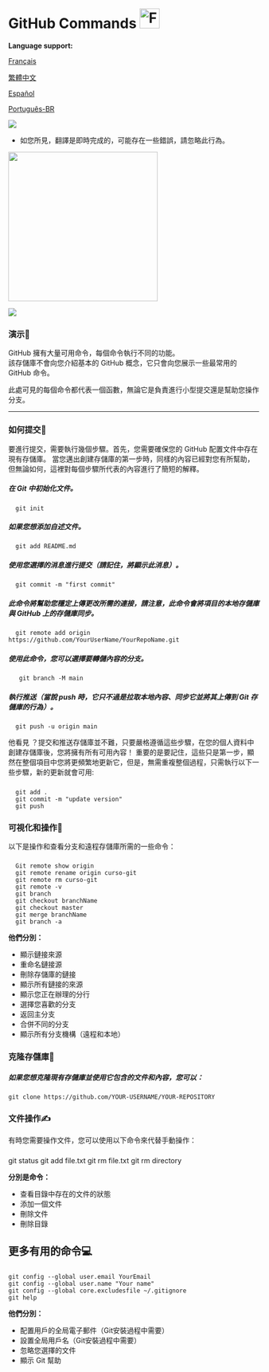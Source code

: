 # GitHub Commands <img src="https://user-images.githubusercontent.com/74038190/216122041-518ac897-8d92-4c6b-9b3f-ca01dcaf38ee.png" alt="Fire" width="40" />

**Language support:**

<p>
    <a href="/GitDocs/readme_fr.md">Français </a>
<p/> 
<p>
    <a href="/GitDocs/readme_ch.md">繁體中文</a>
<p/> 
<p>
    <a href="/GitDocs/readme_es.md">Español</a>
<p/>
<p>
    <a href="/GitDocs/readme_pt-br.md">Português-BR</a>
<p/>
    
![](https://i.imgur.com/waxVImv.png)
    
* 如您所見，翻譯是即時完成的，可能存在一些錯誤，請忽略此行為。
  
<img src="https://github.com/Anmol-Baranwal/Cool-GIFs-For-GitHub/assets/74038190/9db4b864-a764-468f-9052-7bfa1bfe9a74" width="300">

![](https://i.imgur.com/waxVImv.png)

### 演示👶

GitHub 擁有大量可用命令，每個命令執行不同的功能。 <br/>
該存儲庫不會向您介紹基本的 GitHub 概念，它只會向您展示一些最常用的 GitHub 命令。

此處可見的每個命令都代表一個函數，無論它是負責進行小型提交還是幫助您操作分支。

---

### 如何提交🐤

要進行提交，需要執行幾個步驟。首先，您需要確保您的 GitHub 配置文件中存在現有存儲庫。
當您邁出創建存儲庫的第一步時，同樣的內容已經對您有所幫助，但無論如何，這裡對每個步驟所代表的內容進行了簡短的解釋。

##### 在 Git 中初始化文件。
      git init
      
##### 如果您想添加自述文件。
      git add README.md

##### 使用您選擇的消息進行提交（請記住，將顯示此消息）。
      git commit -m "first commit"

##### 此命令將幫助您穩定上傳更改所需的連接，請注意，此命令會將項目的本地存儲庫與 GitHub 上的存儲庫同步。
      git remote add origin https://github.com/YourUserName/YourRepoName.git

##### 使用此命令，您可以選擇要轉儲內容的分支。
       git branch -M main

##### 執行推送（當說 _push_ 時，它只不過是拉取本地內容、同步它並將其上傳到 Git 存儲庫的行為）。
      git push -u origin main

他看見 ？提交和推送存儲庫並不難，只要嚴格遵循這些步驟，在您的個人資料中創建存儲庫後，您將擁有所有可用內容！
重要的是要記住，這些只是第一步，顯然在整個項目中您將更頻繁地更新它，但是，無需重複整個過程，只需執行以下一些步驟，新的更新就會可用:

#####
      git add . 
      git commit -m "update version"
      git push


### 可視化和操作🙌

以下是操作和查看分支和遠程存儲庫所需的一些命令：

#####
      Git remote show origin
      git remote rename origin curso-git
      git remote rm curso-git
      git remote -v
      git branch
      git checkout branchName
      git checkout master
      git merge branchName
      git branch -a

**他們分別：**

* 顯示鏈接來源
* 重命名鏈接源
* 刪除存儲庫的鏈接
* 顯示所有鏈接的來源
* 顯示您正在辦理的分行
* 選擇您喜歡的分支
* 返回主分支
* 合併不同的分支
* 顯示所有分支機構（遠程和本地）


### 克隆存儲庫👷

##### 如果您想克隆現有存儲庫並使用它包含的文件和內容，您可以：
    git clone https://github.com/YOUR-USERNAME/YOUR-REPOSITORY


### 文件操作✍️

有時您需要操作文件，您可以使用以下命令來代替手動操作：

#####
   git status
    git add file.txt
    git rm file.txt
    git rm directory 

**分別是命令：**

* 查看目錄中存在的文件的狀態
* 添加一個文件
* 刪除文件
* 刪除目錄


## 更多有用的命令💻

#####
    git config --global user.email YourEmail
    git config --global user.name "Your name"
    git config --global core.excludesfile ~/.gitignore
    git help

**他們分別：**

* 配置用戶的全局電子郵件（Git安裝過程中需要）
* 設置全局用戶名（Git安裝過程中需要）
* 忽略您選擇的文件
* 顯示 Git 幫助
